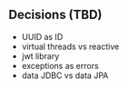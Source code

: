 ## Decisions (TBD)
- UUID as ID
- virtual threads vs reactive
- jwt library
- exceptions as errors
- data JDBC vs data JPA